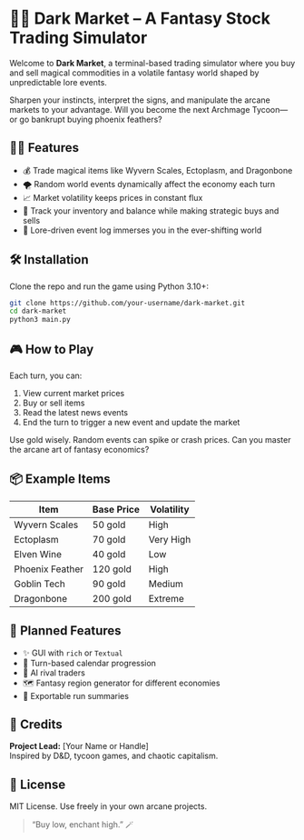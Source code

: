 # 🧛‍♂️ Dark Market – A Fantasy Stock Trading Simulator

Welcome to **Dark Market**, a terminal-based trading simulator where you buy and sell magical commodities in a volatile fantasy world shaped by unpredictable lore events.

Sharpen your instincts, interpret the signs, and manipulate the arcane markets to your advantage. Will you become the next Archmage Tycoon—or go bankrupt buying phoenix feathers?

## 🧙‍♂️ Features

- 💰 Trade magical items like Wyvern Scales, Ectoplasm, and Dragonbone
- 🌪️ Random world events dynamically affect the economy each turn
- 📈 Market volatility keeps prices in constant flux
- 🧾 Track your inventory and balance while making strategic buys and sells
- 📜 Lore-driven event log immerses you in the ever-shifting world

## 🛠️ Installation

Clone the repo and run the game using Python 3.10+:

```bash
git clone https://github.com/your-username/dark-market.git
cd dark-market
python3 main.py
```

## 🎮 How to Play

Each turn, you can:

1. View current market prices
2. Buy or sell items
3. Read the latest news events
4. End the turn to trigger a new event and update the market

Use gold wisely. Random events can spike or crash prices. Can you master the arcane art of fantasy economics?

## 📦 Example Items

| Item             | Base Price | Volatility |
|------------------|------------|------------|
| Wyvern Scales    | 50 gold    | High       |
| Ectoplasm        | 70 gold    | Very High  |
| Elven Wine       | 40 gold    | Low        |
| Phoenix Feather  | 120 gold   | High       |
| Goblin Tech      | 90 gold    | Medium     |
| Dragonbone       | 200 gold   | Extreme    |

## 🔮 Planned Features

- ✨ GUI with `rich` or `Textual`
- 📅 Turn-based calendar progression
- 🧠 AI rival traders
- 🗺️ Fantasy region generator for different economies
- 🧾 Exportable run summaries

## 👑 Credits

**Project Lead:** [Your Name or Handle]  
Inspired by D&D, tycoon games, and chaotic capitalism.

## 📜 License

MIT License. Use freely in your own arcane projects.

> “Buy low, enchant high.” 🪄
